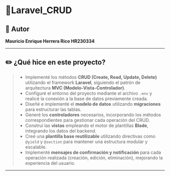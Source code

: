 # 📌Laravel_CRUD

## 👤 Autor
**Mauricio Enrique Herrera Rico HR230334**

---

## ✏️ ¿Qué hice en este proyecto?

> - Implementé los métodos **CRUD (Create, Read, Update, Delete)** utilizando el framework **Laravel**, siguiendo el patrón de arquitectura **MVC (Modelo-Vista-Controlador)**.  
> - Configuré el entorno del proyecto mediante el archivo `.env` y realicé la conexión a la base de datos previamente creada.  
> - Diseñé e implementé el **modelo de datos** utilizando **migraciones** para estructurar las tablas.  
> - Generé los **controladores** necesarios, incorporando los métodos correspondientes para gestionar cada operación del CRUD.  
> - Construí las **vistas** empleando el motor de plantillas **Blade**, integrando los datos del backend.  
> - Creé una **plantilla base reutilizable** utilizando directivas como `@yield` y `@section` para mantener una estructura modular y escalable.  
> - Implementé **mensajes de confirmación y notificación** para cada operación realizada (creación, edición, eliminación), mejorando la experiencia del usuario.

---



